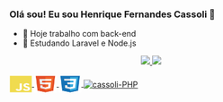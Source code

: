 ### Olá sou! Eu sou Henrique Fernandes Cassoli 👋


- 🔭 Hoje trabalho com back-end
- 🌱 Estudando Laravel e Node.js

<div align="center">
  <a href="https://github.com/HenriqueCassoli">
  <img height="180em" src="https://github-readme-stats.vercel.app/api?username=HenriqueCassoli&show_icons=true&theme=dracula&include_all_commits=true&count_private=true"/>
  <img height="180em" src="https://github-readme-stats.vercel.app/api/top-langs/?username=HenriqueCassoli&layout=compact&langs_count=7&theme=dracula"/>
</div>

<div style="display: inline_block"><br>
  <img align="center" alt="cassoli-Js" height="30" width="40" src="https://raw.githubusercontent.com/devicons/devicon/master/icons/javascript/javascript-plain.svg">
  <img align="center" alt="cassoli-HTML" height="30" width="40" src="https://raw.githubusercontent.com/devicons/devicon/master/icons/html5/html5-original.svg">
  <img align="center" alt="cassoli-CSS" height="30" width="40" src="https://raw.githubusercontent.com/devicons/devicon/master/icons/css3/css3-original.svg">
  <img align="center" alt="cassoli-PHP" height="60" width="50" src="https://cdn.jsdelivr.net/gh/devicons/devicon/icons/php/php-original.svg" />
</div>
